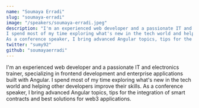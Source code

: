 ```yaml
---
name: "Soumaya Erradi"
slug: "soumaya-erradi"
image: "/speakers/soumaya-erradi.jpeg"
description: "I'm an experienced web developer and a passionate IT and electronics trainer, specializing in frontend development and enterprise applications built with Angular.
I spend most of my time exploring what's new in the tech world and helping other developers improve their skills.
As a conference speaker, I bring advanced Angular topics, tips for the integration of smart contracts and best solutions for web3 applications."
twitter: "sumy92"
github: "soumayaerradi"
---
```

I'm an experienced web developer and a passionate IT and electronics trainer, specializing in frontend development and enterprise applications built with Angular.
I spend most of my time exploring what's new in the tech world and helping other developers improve their skills.
As a conference speaker, I bring advanced Angular topics, tips for the integration of smart contracts and best solutions for web3 applications.